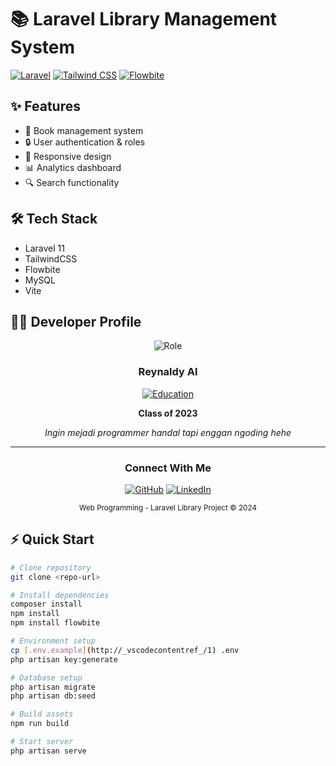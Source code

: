 # 📚 Laravel Library Management System

[![Laravel](https://img.shields.io/badge/Laravel-v11.x-FF2D20?style=for-the-badge&logo=laravel)](https://laravel.com)
[![Tailwind CSS](https://img.shields.io/badge/Tailwind-v3.x-38B2AC?style=for-the-badge&logo=tailwind-css)](https://tailwindcss.com)
[![Flowbite](https://img.shields.io/badge/Flowbite-v1.x-4f46e5?style=for-the-badge)](https://flowbite.com)

## ✨ Features
- 📖 Book management system
- 🔒 User authentication & roles
- 📱 Responsive design
- 📊 Analytics dashboard
- 🔍 Search functionality

## 🛠️ Tech Stack
- Laravel 11
- TailwindCSS
- Flowbite
- MySQL
- Vite

## 👨‍💻 Developer Profile

<div align="center">
  <img src="https://img.shields.io/badge/Role-Full%20Stack%20Developer-blue?style=for-the-badge" alt="Role"/>
  
  ### Reynaldy Al
  
  [![Education](https://img.shields.io/badge/Information%20System-University%20of%20Hasanuddin-orange?style=flat-square&logo=graduation-cap)](https://unhas.ac.id)
  
  **Class of 2023**
  
  <p align="center">
    <i>Ingin mejadi programmer handal tapi enggan ngoding hehe</i>
  </p>

  ---
  
  ### Connect With Me
  
  [![GitHub](https://img.shields.io/badge/GitHub-Profile-black?style=for-the-badge&logo=github)](https://github.com/reynaldyAl)
  [![LinkedIn](https://img.shields.io/badge/LinkedIn-Connect-blue?style=for-the-badge&logo=linkedin)](https://linkedin.com/in/yourusername)
  
  <sub>Web Programming - Laravel Library Project © 2024</sub>
</div>

## ⚡ Quick Start
```bash
# Clone repository
git clone <repo-url>

# Install dependencies
composer install
npm install
npm install flowbite

# Environment setup
cp [.env.example](http://_vscodecontentref_/1) .env
php artisan key:generate

# Database setup
php artisan migrate
php artisan db:seed

# Build assets
npm run build

# Start server
php artisan serve
